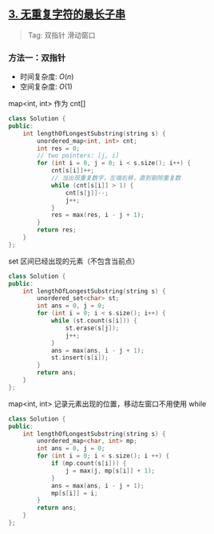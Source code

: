 ## [3. 无重复字符的最长子串](https://leetcode.cn/problems/longest-substring-without-repeating-characters/description)

> Tag: 双指针 滑动窗口

### 方法一：双指针
* 时间复杂度: ${O(n)}$
* 空间复杂度: ${O(1)}$

map<int, int> 作为 cnt[]

```cpp
class Solution {
public:
    int lengthOfLongestSubstring(string s) {
        unordered_map<int, int> cnt;
        int res = 0;
        // two pointers: [j, i]
        for (int i = 0, j = 0; i < s.size(); i++) {
            cnt[s[i]]++;
            // 当出现重复数字，左端右移，直到剔除重复数
            while (cnt[s[i]] > 1) {
                cnt[s[j]]--;
                j++;
            }
            res = max(res, i - j + 1);
        }
        return res;
    }
};
```

set<char> 区间已经出现的元素（不包含当前点）

```cpp
class Solution {
public:
    int lengthOfLongestSubstring(string s) {
        unordered_set<char> st;
        int ans = 0, j = 0;
        for (int i = 0; i < s.size(); i++) {
            while (st.count(s[i])) {
                st.erase(s[j]);
                j++;
            }
            ans = max(ans, i - j + 1);
            st.insert(s[i]);
        }
        return ans;
    }
};
```

map<int, int> 记录元素出现的位置，移动左窗口不用使用 while

```cpp
class Solution {
public:
    int lengthOfLongestSubstring(string s) {
        unordered_map<char, int> mp;
        int ans = 0, j = 0;
        for (int i = 0; i < s.size(); i ++) {
            if (mp.count(s[i])) {
                j = max(j, mp[s[i]] + 1);
            }
            ans = max(ans, i - j + 1);
            mp[s[i]] = i;
        }
        return ans;
    }
};
```
